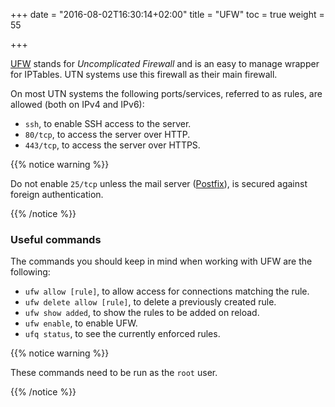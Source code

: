 +++
date = "2016-08-02T16:30:14+02:00"
title = "UFW"
toc = true
weight = 55

+++

[UFW](https://help.ubuntu.com/community/UFW) stands for *Uncomplicated Firewall*
and is an easy to manage wrapper for IPTables. UTN systems use this firewall as
their main firewall.

On most UTN systems the following ports/services, referred to as rules, are
allowed (both on IPv4 and IPv6):

- `ssh`, to enable SSH access to the server.
- `80/tcp`, to access the server over HTTP.
- `443/tcp`, to access the server over HTTPS.

{{% notice warning %}}

Do not enable `25/tcp` unless the mail server
([Postfix](/4server_software/postfix)), is secured against foreign
authentication.

{{% /notice %}}

### Useful commands
The commands you should keep in mind when working with UFW are the following:

- `ufw allow [rule]`, to allow access for connections matching the rule.
- `ufw delete allow [rule]`, to delete a previously created rule.
- `ufw show added`, to show the rules to be added on reload.
- `ufw enable`, to enable UFW.
- `ufq status`, to see the currently enforced rules.

{{% notice warning %}}

These commands need to be run as the `root` user.

{{% /notice %}}
